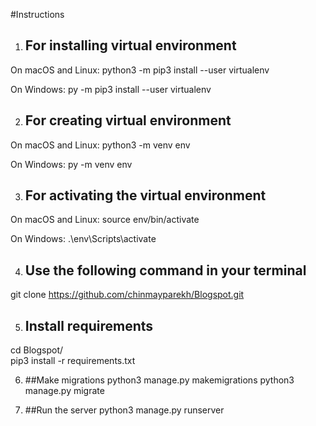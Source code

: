 #Instructions

1. ## For installing virtual environment

On macOS and Linux:
python3 -m pip3  install --user virtualenv

On Windows:
py -m pip3 install --user virtualenv

2. ## For creating virtual environment
On macOS and Linux:
python3 -m venv env

On Windows:
py -m venv env

3. ## For activating the virtual environment

On macOS and Linux:
source env/bin/activate

On Windows:
.\env\Scripts\activate

4. ## Use the following command in your terminal
git clone https://github.com/chinmayparekh/Blogspot.git

5. ## Install requirements
cd Blogspot/ <br/>
pip3 install -r requirements.txt

6. ##Make migrations
python3 manage.py makemigrations
python3 manage.py migrate

7. ##Run the server
python3 manage.py runserver